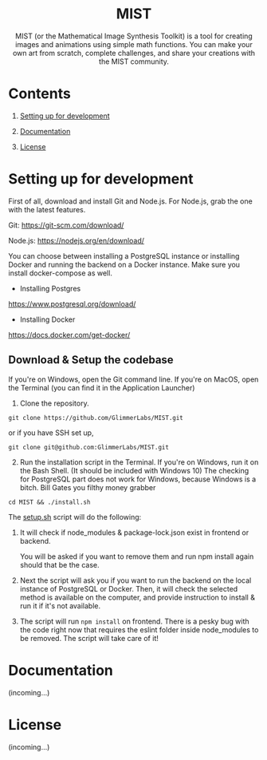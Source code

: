 <h1 align='center'>
MIST
</h1>
<p align="center">
MIST (or the Mathematical Image Synthesis Toolkit) is a tool for creating images and animations using simple math functions. You can make your own art from scratch, complete challenges, and share your creations with the MIST community.
</p>

# Contents

1. [Setting up for development](#setting-up-for-development)

2. [Documentation](#documentation)

3. [License](#license)

# Setting up for development

First of all, download and install Git and Node.js. For Node.js, grab the one with the latest features.

Git: https://git-scm.com/download/

Node.js: https://nodejs.org/en/download/

You can choose between installing a PostgreSQL instance or installing Docker and running the backend on a Docker instance. Make sure you install docker-compose as well.

- Installing Postgres

https://www.postgresql.org/download/

- Installing Docker

https://docs.docker.com/get-docker/

## Download & Setup the codebase

If you're on Windows, open the Git command line.
If you're on MacOS, open the Terminal (you can find it in the Application Launcher)

1. Clone the repository.

```
git clone https://github.com/GlimmerLabs/MIST.git
```

or if you have SSH set up,

```
git clone git@github.com:GlimmerLabs/MIST.git
```

2. Run the installation script in the Terminal. If you're on Windows, run it on the Bash Shell. (It should be included with Windows 10)
   The checking for PostgreSQL part does not work for Windows, because Windows is a bitch. Bill Gates you filthy money grabber

```
cd MIST && ./install.sh
```

The [setup.sh](setup.sh) script will do the following:

1. It will check if node_modules & package-lock.json exist in frontend or backend.

   You will be asked if you want to remove them and run npm install again should that be the case.

2. Next the script will ask you if you want to run the backend on the local instance of PostgreSQL or Docker. Then, it will check the selected method is available on the computer, and provide instruction to install & run it if it's not available.

3. The script will run `npm install` on frontend. There is a pesky bug with the code right now that requires the eslint folder inside node_modules to be removed. The script will take care of it!

# Documentation

(incoming...)

# License

(incoming...)
